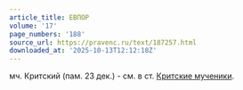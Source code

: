 ```yaml
---
article_title: ЕВПОР
volume: '17'
page_numbers: '188'
source_url: https://pravenc.ru/text/187257.html
downloaded_at: '2025-10-13T12:12:18Z'
---
```


мч. Критский (пам. 23 дек.) - см. в ст. [Критские мученики](<https://pravenc.ru/text/Критские мученики.html>).
